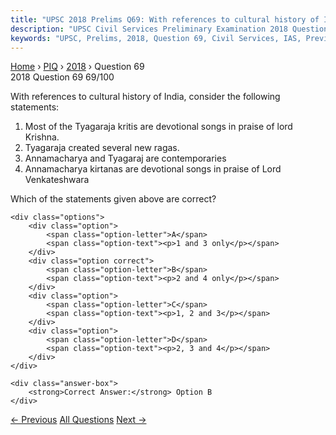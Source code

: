 ```yaml
---
title: "UPSC 2018 Prelims Q69: With references to cultural history of India, consider the f..."
description: "UPSC Civil Services Preliminary Examination 2018 Question 69 with options and answer"
keywords: "UPSC, Prelims, 2018, Question 69, Civil Services, IAS, Previous Year Questions"
---
```


<nav class="breadcrumb">
    <a href="../../">Home</a>
    <span>›</span>
    <a href="../">PIQ</a>
    <span>›</span>
    <a href="./">2018</a>
    <span>›</span>
    <span>Question 69</span>
</nav>

<div class="question-header">
    <div class="question-meta">
        <span class="year-badge">2018</span>
        <span class="question-number">Question 69</span>
        <span class="progress">69/100</span>
    </div>
    <div class="progress-bar">
        <div class="progress-fill" style="width: 69.0%"></div>
    </div>
</div>

<div class="question-content">
    <div class="question-text">
        <p>With references to cultural history of India, consider the following<br />
statements:</p>
<ol>
<li>Most of the Tyagaraja kritis are devotional songs in praise of lord Krishna. </li>
<li>Tyagaraja created several new ragas.</li>
<li>Annamacharya and Tyagaraj are contemporaries</li>
<li>Annamacharya kirtanas are devotional songs in praise of Lord Venkateshwara</li>
</ol>
<p>Which of the statements given above are correct?</p>
    </div>
    
    <div class="options">
        <div class="option">
            <span class="option-letter">A</span>
            <span class="option-text"><p>1 and 3 only</p></span>
        </div>
        <div class="option correct">
            <span class="option-letter">B</span>
            <span class="option-text"><p>2 and 4 only</p></span>
        </div>
        <div class="option">
            <span class="option-letter">C</span>
            <span class="option-text"><p>1, 2 and 3</p></span>
        </div>
        <div class="option">
            <span class="option-letter">D</span>
            <span class="option-text"><p>2, 3 and 4</p></span>
        </div>
    </div>

    <div class="answer-box">
        <strong>Correct Answer:</strong> Option B
    </div>
</div>

<div class="question-nav">
    <a href="../q068-what-is-terminal-high-altitude-area-defense-thaad/" class="nav-btn prev">← Previous</a>
    <a href="../" class="nav-btn center">All Questions</a>
    <a href="../q070-which-of-the-following-are-regarded-as-the-main-fe/" class="nav-btn next">Next →</a>
</div>
